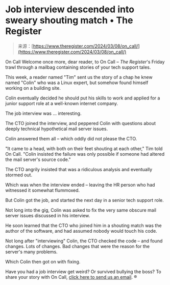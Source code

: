 <!--yml
category: 未分类
date: 2024-05-27 14:47:00
-->

# Job interview descended into sweary shouting match • The Register

> 来源：[https://www.theregister.com/2024/03/08/on_call/](https://www.theregister.com/2024/03/08/on_call/)

On Call Welcome once more, dear reader, to On Call – *The Register*'s Friday trawl through a mailbag containing stories of your tech support tales.

This week, a reader named "Tim" sent us the story of a chap he knew named "Colin" who was a Linux expert, but somehow found himself working on a building site.

Colin eventually decided he should put his skills to work and applied for a junior support role at a well-known internet company.

The job interview was … interesting.

The CTO joined the interview, and peppered Colin with questions about deeply technical hypothetical mail server issues.

Colin answered them all – which oddly did not please the CTO.

"It came to a head, with both on their feet shouting at each other," Tim told On Call. "Colin insisted the failure was only possible if someone had altered the mail server's source code."

The CTO angrily insisted that was a ridiculous analysis and eventually stormed out.

Which was when the interview ended – leaving the HR person who had witnessed it somewhat flummoxed.

But Colin got the job, and started the next day in a senior tech support role.

Not long into the gig, Colin was asked to fix the very same obscure mail server issues discussed in his interview.

He soon learned that the CTO who joined him in a shouting match was the author of the software, and had assumed nobody would touch his code.

Not long after "interviewing" Colin, the CTO checked the code – and found changes. Lots of changes. Bad changes that were the reason for the server's many problems.

Which Colin then got on with fixing.

Have you had a job interview get weird? Or survived bullying the boss? To share your story with On Call, [click here to send us an email](mailto:oncall@theregister.com). ®